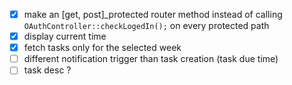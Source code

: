 -   [x] make an [get, post]_protected router method instead of calling `OAuthController::checkLogedIn();` on every protected path
-   [x] display current time
-   [x] fetch tasks only for the selected week
-   [ ] different notification trigger than task creation (task due time)
-   [ ] task desc ?
